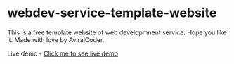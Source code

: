 # webdev-service-template-website

This is a free template website of web developmnent service.
Hope you like it.
Made with love by AviralCoder.

Live demo - [Click me to see live demo](https://aviralcoder.github.io/webdev-service-template-website/)
